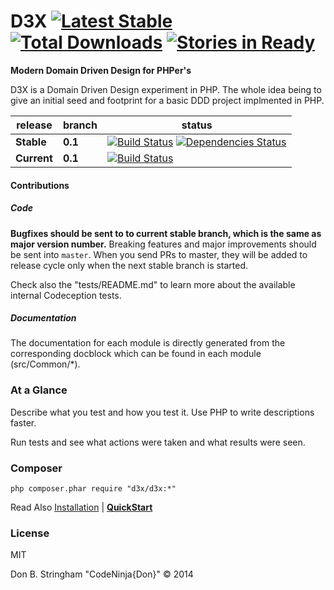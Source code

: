 # D3X [![Latest Stable](https://poser.pugx.org/Codeception/Codeception/version.png)](https://packagist.org/packages/Codeception/Codeception) [![Total Downloads](https://poser.pugx.org/codeception/codeception/downloads.png)](https://packagist.org/packages/codeception/codeception) [![Stories in Ready](https://badge.waffle.io/stringhamdb/d3x.png?label=ready&title=Ready)](https://waffle.io/stringhamdb/d3x)

**Modern Domain Driven Design for PHPer's** 

D3X is a Domain Driven Design experiment in PHP.  The whole idea being to give an initial seed and footprint for a
basic DDD project implmented in PHP.


| release |  branch  |  status  |
| ------- | -------- | -------- |
| **Stable** | **0.1** | [![Build Status](https://secure.travis-ci.org/Codeception/Codeception.png?branch=1.8)](http://travis-ci.org/Codeception/Codeception) [![Dependencies Status](https://depending.in/Codeception/Codeception.png)](http://depending.in/Codeception/Codeception)
| **Current** | **0.1** | [![Build Status](https://secure.travis-ci.org/Codeception/Codeception.png?branch=2.0)](http://travis-ci.org/Codeception/Codeception)

#### Contributions

##### Code

**Bugfixes should be sent to to current stable branch, which is the same as major version number.**
Breaking features and major improvements should be sent into `master`. When you send PRs to master, they will be added to release cycle only when the next stable branch is started.

Check also the "tests/README.md" to learn more about the available internal Codeception tests.

##### Documentation

The documentation for each module is directly generated from the corresponding docblock which can be found in each module (src/Common/*).

### At a Glance

Describe what you test and how you test it. Use PHP to write descriptions faster.

Run tests and see what actions were taken and what results were seen.


### Composer

```
php composer.phar require "d3x/d3x:*"
```

Read Also [Installation](http://stringhamdb.github.io/install) | **[QuickStart](http://stringhamdb.github.io/quickstart)**

### License
MIT

Don B. Stringham "CodeNinja{Don}" © 2014
